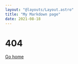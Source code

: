 ```yaml
---
layout: "@layouts/Layout.astro"
title: "My Markdown page"
date: 2021-08-18
---
```


# 404

[Go home](/)
